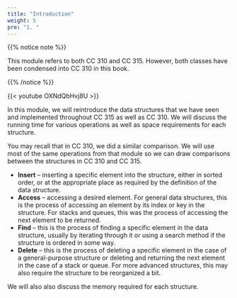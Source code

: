 ```yaml
---
title: "Introduction"
weight: 5
pre: "1. "
---
```


{{% notice note %}}

This module refers to both CC 310 and CC 315. However, both classes have been condensed into CC 310 in this book.

{{% /notice %}}

{{< youtube OXNdQbHvj8U  >}}

In this module, we will reintroduce the data structures that we have seen and implemented throughout CC 315 as well as CC 310. We will discuss the running time for various operations as well as space requirements for each structure. 

You may recall that in CC 310, we did a similar comparison. We will use most of the same operations from that module so we can draw comparisons between the structures in CC 310 and CC 315. 
 
* **Insert** – inserting a specific element into the structure, either in sorted order, or at the appropriate place as required by the definition of the data structure. 
* **Access** – accessing a desired element. For general data structures, this is the process of accessing an element by its index or key in the structure. For stacks and queues, this was the process of accessing the next element to be returned.
* **Find** – this is the process of finding a specific element in the data structure, usually by iterating through it or using a search method if the structure is ordered in some way.
* **Delete** – this is the process of deleting a specific element in the case of a general-purpose structure or deleting and returning the next element in the case of a stack or queue. For more advanced structures, this may also require the structure to be reorganized a bit.

We will also also discuss the memory required for each structure. 
